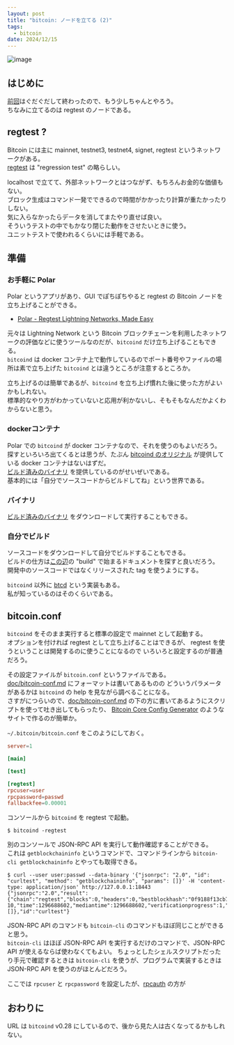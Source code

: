 ```yaml
---
layout: post
title: "bitcoin: ノードを立てる (2)"
tags:
  - bitcoin
date: 2024/12/15
---
```


![image](images/20241215a-1.png)

## はじめに

[前回](20241213-btc.md)はぐだぐだして終わったので、もう少しちゃんとやろう。  
ちなみに立てるのは regtest のノードである。

## regtest ?

Bitcoin には主に mainnet, testnet3, testnet4, signet, regtest というネットワークがある。  
[regtest](https://developer.bitcoin.org/examples/testing.html#regtest-mode) は "regression test" の略らしい。

localhost で立てて、外部ネットワークとはつながず、もちろんお金的な価値もない。  
ブロック生成はコマンド一発でできるので時間がかかったり計算が重たかったりしない。  
気に入らなかったらデータを消してまたやり直せば良い。  
そういうテストの中でもかなり閉じた動作をさせたいときに使う。  
ユニットテストで使われるくらいには手軽である。

## 準備

### お手軽に Polar

Polar というアプリがあり、GUI でぽちぽちやると regtest の Bitcoin ノードを立ち上げることができる。

* [Polar - Regtest Lightning Networks, Made Easy](https://lightningpolar.com/)

元々は Lightning Network という Bitcoin ブロックチェーンを利用したネットワークの評価などに使うツールなのだが、`bitcoind` だけ立ち上げることもできる。  
`bitcoind` は docker コンテナ上で動作しているのでポート番号やファイルの場所は素で立ち上げた `bitcoind` とは違うところが注意するところか。

立ち上げるのは簡単であるが、`bitcoind` を立ち上げ慣れた後に使った方がよいかもしれない。  
標準的なやり方がわかっていないと応用が利かないし、そもそもなんだかよくわからないと思う。

### dockerコンテナ

Polar での `bitcoind` が docker コンテナなので、それを使うのもよいだろう。  
探すといろいろ出てくるとは思うが、たぶん [bitcoind のオリジナル](https://github.com/bitcoin/bitcoin) が提供している docker コンテナはないはずだ。  
[ビルド済みのバイナリ](https://bitcoincore.org/bin/) を提供しているのがせいぜいである。  
基本的には「自分でソースコードからビルドしてね」という世界である。

### バイナリ

[ビルド済みのバイナリ](https://bitcoincore.org/bin/) をダウンロードして実行することもできる。

### 自分でビルド

ソースコードをダウンロードして自分でビルドすることもできる。  
ビルドの仕方は[この辺](https://github.com/bitcoin/bitcoin/tree/28.x/doc)の "build" で始まるドキュメントを探すと良いだろう。  
開発中のソースコードではなくリリースされた tag を使うようにする。

`bitcoind` 以外に [btcd](https://github.com/btcsuite/btcd) という実装もある。  
私が知っているのはそのくらいである。

## bitcoin.conf

`bitcoind` をそのまま実行すると標準の設定で mainnet として起動する。  
オプションを付ければ regtest として立ち上げることはできるが、
regtest を使うということは開発するのに使うことになるので
いろいろと設定するのが普通だろう。

その設定ファイルが `bitcoin.conf` というファイルである。  
[doc/bitcoin-conf.md](https://github.com/bitcoin/bitcoin/blob/28.x/doc/bitcoin-conf.md) にフォーマットは書いてあるものの
どういうパラメータがあるかは `bitcoind` の help を見ながら調べることになる。  
さすがにつらいので、[doc/bitcoin-conf.md](https://github.com/bitcoin/bitcoin/blob/28.x/doc/bitcoin-conf.md#default-configuration-file-locations) の下の方に書いてあるようにスクリプトを使って吐き出してもらったり、
[Bitcoin Core Config Generator](https://jlopp.github.io/bitcoin-core-config-generator/) のようなサイトで作るのが簡単か。

`~/.bitcoin/bitcoin.conf` をこのようにしておく。

```conf
server=1

[main]

[test]

[regtest]
rpcuser=user
rpcpassword=passwd
fallbackfee=0.00001
```

コンソールから `bitcoind` を regtest で起動。

```console
$ bitcoind -regtest
```

別のコンソールで JSON-RPC API を実行して動作確認することができる。  
これは `getblockchaininfo` というコマンドで、コマンドラインから `bitcoin-cli getblockchaininfo` とやっても取得できる。

```console
$ curl --user user:passwd --data-binary '{"jsonrpc": "2.0", "id": "curltest", "method": "getblockchaininfo", "params": []}' -H 'content-type: application/json' http://127.0.0.1:18443
{"jsonrpc":"2.0","result":{"chain":"regtest","blocks":0,"headers":0,"bestblockhash":"0f9188f13cb7b2c71f2a335e3a4fc328bf5beb436012afca590b1a11466e2206","difficulty":4.656542373906925e-10,"time":1296688602,"mediantime":1296688602,"verificationprogress":1,"initialblockdownload":true,"chainwork":"0000000000000000000000000000000000000000000000000000000000000002","size_on_disk":293,"pruned":false,"warnings":[]},"id":"curltest"}
```

JSON-RPC API のコマンドも `bitcoin-cli` のコマンドもほぼ同じことができると思う。  
`bitcoin-cli` はほぼ JSON-RPC API を実行するだけのコマンドで、JSON-RPC API が使えるならば使わなくてもよい。
ちょっとしたシェルスクリプトだったり手元で確認するときは `bitcoin-cli` を使うが、プログラムで実装するときは JSON-RPC API を使うのがほとんどだろう。

ここでは `rpcuser` と `rpcpassword` を設定したが、[rpcauth](https://github.com/bitcoin/bitcoin/tree/28.x/share/rpcauth) の方が

## おわりに

URL は `bitcoind` v0.28 にしているので、後から見た人は古くなってるかもしれない。 
